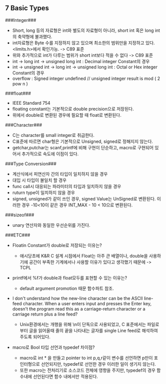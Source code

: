## 7 Basic Types ##

###Integer###

  - Short, long 등의 자료형은 int와 별도의 자료형이 아니라, short int 혹은 long int의 축약형에 불과했다.
  - int자료형은 Byte 수를 지정하지 않고 있으며 최소한의 범위만을 지정하고 있다. <limits.h>에서 확인가능. -> C89 표준
  - 위와 추가적으로 int가 다루는 범위가 short int보다 적을 수 없다 -> C89 표준
  - int -> long int -> unsigned long int : Decimal integer Constant의 경우
  - int -> unsigned int -> long int -> unsigned long int : Octal or Hex integer Constant의 경우
  - overflow  : Signed integer undefined // unsigned integer result is mod ( 2 pow n )


###float###

  - IEEE Standard 754
  - floating constant는 기본적으로 double precision으로 저장된다.
  - 위에서 double로 변환된 경우에 필요할 때 float로 변환된다.


###Character###

  - C는 character를 small integer로 취급한다.
  - C표준에 따르면 char형은 기본적으로 Unsigned, signed로 정해지지 않는다.
  - getchar,putchar는 scanf,printf에 비해 구현이 단순하고, macro로 구현되어 있어서 추가적으로 속도에 이점이 있다. 

###Type Conversion###

  - 계산식에서 피연산자 간의 타입이 일치하지 않을 경우
  - 대입 시 타입이 불일치 할 경우
  - func call시 대응되는 파라미터의 타입과 일치하지 않을 경우
  - ruturn type이 일치하지 않을 경우
  - signed, unsigned가 같이 쓰인 경우, signed Value는 UnSigned로 변환된다. 이러한 경우 -10<10이 같은 경우
    INT_MAX - 10 < 10으로 변환된다.

###sizeof###

  - unary 연산자와 동일한 우선순위를 가진다.

###ETC###

  - Floatin Constant가 double로 저장되는 이유는?
     * 애시당초에 K&R C 설계 시점에서 Float는 아주 큰 배열이나, double을 사용하기에 공간이 부족한 기계에서나 사용할 이유가
       있다고 생각했기 때문에 -> TCPL

  - printf에서 %f가 double과 float모두를 표현할 수 있는 이유는?
     * default argument promotion 때문 함수파트 참조.

  - I don't understand how the new-line character can be the ASCII line-feed character. When a user enters input
    and presses the Enter key, doesn't the program read this as a carriage-return character or a carriage return
    plus a line feed?

     * Unix환경에서는 개행을 위해 \n이 단독으로 사용되었고, C 표준에서는 파일로 부터 글을 읽어올때 줄의 끝을 나타내는 글자를
       single Line feed로 해석하여 주도록 되어있다.

  - macro로 Bool 타입 선언과 typedef 차이점?
     * macro로 int * 을 만들고 pointer to int p,q,r같이 변수를 선언하면 p만이 포인터형으로 선언되지만,
       typedef로 선언한 경우 이러한 일이 생기지 않는다.
     * 또한 macro는 전처리기로 소스코드 전체에 영향을 주지만, typedef의 경우 함수내에 선언된다면 함수 내에서만 적용된다.

